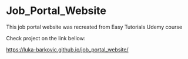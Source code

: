 # Job_Portal_Website
This job portal website was recreated from Easy Tutorials Udemy course

Check project on the link bellow:

https://luka-barkovic.github.io/job_portal_website/